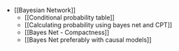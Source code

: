 - [[Bayesian Network]]
	- [[Conditional probability table]]
	- [[Calculating probability using bayes net and CPT]]
	- [[Bayes Net - Compactness]]
	- [[Bayes Net preferably with causal models]]